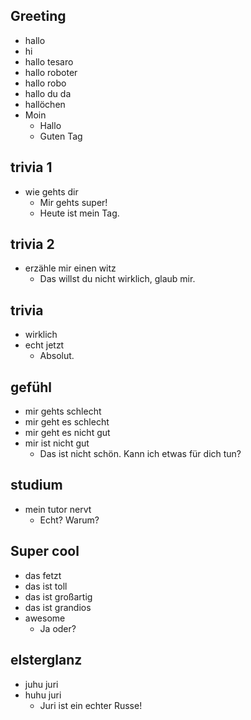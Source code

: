 ## Greeting    <!-- name of the story - just for debugging -->
* hallo
* hi
* hallo tesaro
* hallo roboter
* hallo robo
* hallo du da
* hallöchen
* Moin  
  - Hallo 
  - Guten Tag

## trivia 1
* wie gehts dir
  - Mir gehts super!
  - Heute ist mein Tag. 

## trivia 2 
* erzähle mir einen witz
  - Das willst du nicht wirklich, glaub mir.

## trivia 
* wirklich
* echt jetzt
  - Absolut.

## gefühl
* mir gehts schlecht
* mir geht es schlecht
* mir geht es nicht gut
* mir ist nicht gut
  - Das ist nicht schön. Kann ich etwas für dich tun?

## studium
* mein tutor nervt
  - Echt? Warum?

## Super cool
* das fetzt
* das ist toll
* das ist großartig
* das ist grandios
* awesome
  - Ja oder?

## elsterglanz
* juhu juri
* huhu juri
  - Juri ist ein echter Russe!